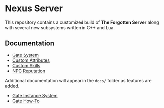 # Nexus Server

This repository contains a customized build of **The Forgotten Server** along with several new subsystems written in C++ and Lua.

## Documentation

- [Gate System](docs/gate_system.md)
- [Custom Attributes](docs/custom_attributes.md)
- [Custom Skills](docs/custom_skills.md)
- [NPC Reputation](docs/npc_reputation.md)

Additional documentation will appear in the `docs/` folder as features are added.

- [Gate Instance System](docs/reame.md)
- [Gate How-To](docs/howto.md)
